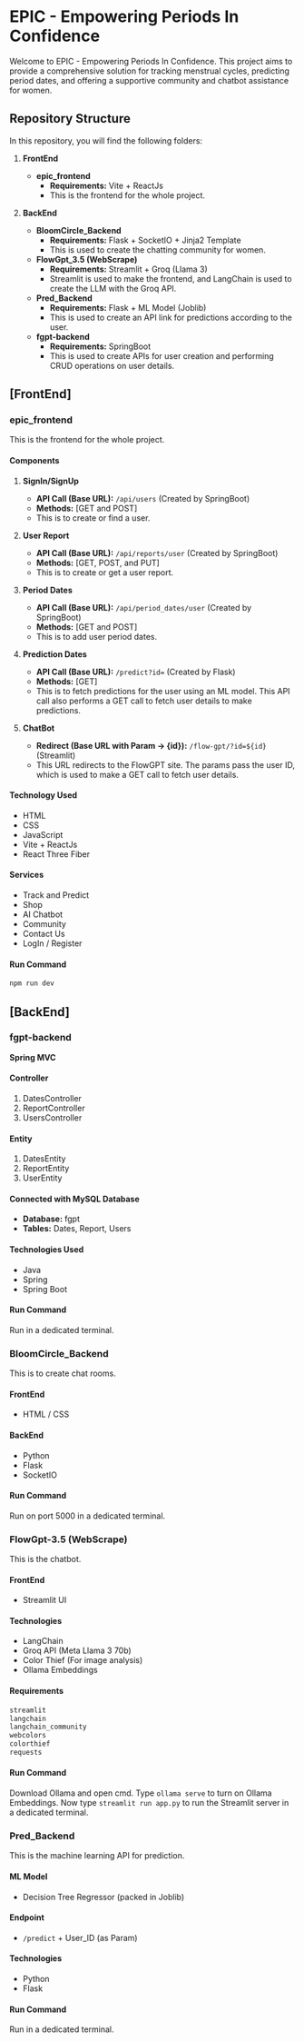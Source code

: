 # EPIC - Empowering Periods In Confidence

Welcome to EPIC - Empowering Periods In Confidence. This project aims to provide a comprehensive solution for tracking menstrual cycles, predicting period dates, and offering a supportive community and chatbot assistance for women.

## Repository Structure

In this repository, you will find the following folders:

1. **FrontEnd**
    - **epic_frontend**
        - **Requirements:** Vite + ReactJs
        - This is the frontend for the whole project.

2. **BackEnd**
    - **BloomCircle_Backend**
        - **Requirements:** Flask + SocketIO + Jinja2 Template
        - This is used to create the chatting community for women.
    - **FlowGpt_3.5 (WebScrape)**
        - **Requirements:** Streamlit + Groq (Llama 3)
        - Streamlit is used to make the frontend, and LangChain is used to create the LLM with the Groq API.
    - **Pred_Backend**
        - **Requirements:** Flask + ML Model (Joblib)
        - This is used to create an API link for predictions according to the user.
    - **fgpt-backend**
        - **Requirements:** SpringBoot
        - This is used to create APIs for user creation and performing CRUD operations on user details.

## [FrontEnd]

### epic_frontend

This is the frontend for the whole project.

#### Components

1. **SignIn/SignUp**
    - **API Call (Base URL):** `/api/users` (Created by SpringBoot)
    - **Methods:** [GET and POST]
    - This is to create or find a user.

2. **User Report**
    - **API Call (Base URL):** `/api/reports/user` (Created by SpringBoot)
    - **Methods:** [GET, POST, and PUT]
    - This is to create or get a user report.

3. **Period Dates**
    - **API Call (Base URL):** `/api/period_dates/user` (Created by SpringBoot)
    - **Methods:** [GET and POST]
    - This is to add user period dates.

4. **Prediction Dates**
    - **API Call (Base URL):** `/predict?id=` (Created by Flask)
    - **Methods:** [GET]
    - This is to fetch predictions for the user using an ML model. This API call also performs a GET call to fetch user details to make predictions.

5. **ChatBot**
    - **Redirect (Base URL with Param -> {id}):** `/flow-gpt/?id=${id}` (Streamlit)
    - This URL redirects to the FlowGPT site. The params pass the user ID, which is used to make a GET call to fetch user details.

#### Technology Used

- HTML
- CSS
- JavaScript
- Vite + ReactJs
- React Three Fiber

#### Services

- Track and Predict
- Shop
- AI Chatbot
- Community
- Contact Us
- LogIn / Register

#### Run Command

```sh
npm run dev
```

## [BackEnd]

### fgpt-backend

**Spring MVC**

#### Controller

1. DatesController
2. ReportController
3. UsersController

#### Entity

1. DatesEntity
2. ReportEntity
3. UserEntity

#### Connected with MySQL Database

- **Database:** fgpt
- **Tables:** Dates, Report, Users

#### Technologies Used

- Java
- Spring
- Spring Boot

#### Run Command

Run in a dedicated terminal.

### BloomCircle_Backend

This is to create chat rooms.

#### FrontEnd

- HTML / CSS

#### BackEnd

- Python
- Flask
- SocketIO

#### Run Command

Run on port 5000 in a dedicated terminal.

### FlowGpt-3.5 (WebScrape)

This is the chatbot.

#### FrontEnd

- Streamlit UI

#### Technologies

- LangChain
- Groq API (Meta Llama 3 70b)
- Color Thief (For image analysis)
- Ollama Embeddings

#### Requirements

```txt
streamlit
langchain
langchain_community
webcolors
colorthief
requests
```

#### Run Command

Download Ollama and open cmd. Type `ollama serve` to turn on Ollama Embeddings. Now type `streamlit run app.py` to run the Streamlit server in a dedicated terminal.

### Pred_Backend

This is the machine learning API for prediction.

#### ML Model

- Decision Tree Regressor (packed in Joblib)

#### Endpoint

- `/predict` + User_ID (as Param)

#### Technologies

- Python
- Flask

#### Run Command

Run in a dedicated terminal.

